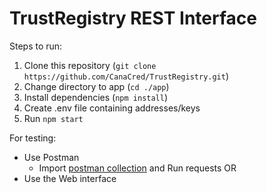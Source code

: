 # TrustRegistry REST Interface

Steps to run:
1. Clone this repository (`git clone https://github.com/CanaCred/TrustRegistry.git`)
2. Change directory to app (`cd ./app`)
3. Install dependencies (`npm install`)
4. Create .env file containing addresses/keys
5. Run `npm start`

For testing:
- Use Postman
  - Import [postman collection](https://github.com/CanaCred/TrustRegistry/blob/main/app/test/Trust%20Registry.postman_collection.json) and Run requests
OR
- Use the Web interface
